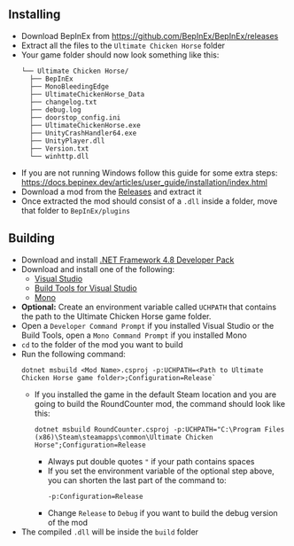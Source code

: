 ## Installing
- Download BepInEx from https://github.com/BepInEx/BepInEx/releases
- Extract all the files to the `Ultimate Chicken Horse` folder
- Your game folder should now look something like this:
  ```
  └── Ultimate Chicken Horse/
    ├── BepInEx
    ├── MonoBleedingEdge
    ├── UltimateChickenHorse_Data
    ├── changelog.txt
    ├── debug.log
    ├── doorstop_config.ini
    ├── UltimateChickenHorse.exe
    ├── UnityCrashHandler64.exe
    ├── UnityPlayer.dll
    ├── Version.txt
    └── winhttp.dll
    ```
- If you are not running Windows follow this guide for some extra steps: https://docs.bepinex.dev/articles/user_guide/installation/index.html
- Download a mod from the [Releases](https://github.com/GrimStride/SomeUCHMods/releases) and extract it
- Once extracted the mod should consist of a `.dll` inside a folder, move that folder to `BepInEx/plugins`

## Building
- Download and install [.NET Framework 4.8  Developer Pack](https://dotnet.microsoft.com/en-us/download/dotnet-framework/thank-you/net48-developer-pack-offline-installer)
- Download and install one of the following:
  * [Visual Studio](https://visualstudio.microsoft.com/downloads)
  * [Build Tools for Visual Studio](https://visualstudio.microsoft.com/downloads)
  * [Mono](https://www.mono-project.com/download/stable/)
- **Optional:** Create an environment variable called `UCHPATH` that contains the path to the Ultimate Chicken Horse game folder.
- Open a `Developer Command Prompt` if you installed Visual Studio or the Build Tools, open a `Mono Command Prompt` if you installed Mono
- `cd` to the folder of the mod you want to build
- Run the following command:
  ```
  dotnet msbuild <Mod Name>.csproj -p:UCHPATH=<Path to Ultimate Chicken Horse game folder>;Configuration=Release`
  ```
  * If you installed the game in the default Steam location and you are going to build the RoundCounter mod, the command should look like this:
    ```
    dotnet msbuild RoundCounter.csproj -p:UCHPATH="C:\Program Files (x86)\Steam\steamapps\common\Ultimate Chicken Horse";Configuration=Release
    ```
    * Always put double quotes `"` if your path contains spaces
    * If you set the environment variable of the optional step above, you can shorten the last part of the command to:
      ```
      -p:Configuration=Release
      ```
    * Change `Release` to `Debug` if you want to build the debug version of the mod
- The compiled `.dll` will be inside the `build` folder
